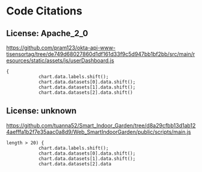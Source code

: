 # Code Citations

## License: Apache_2_0
https://github.com/pram123/okta-api-www-tisensortag/tree/de749d68027860d1df161d33f9c5d947bb1bf2bb/src/main/resources/static/assets/js/userDashboard.js

```
{
            chart.data.labels.shift();
            chart.data.datasets[0].data.shift();
            chart.data.datasets[1].data.shift();
            chart.data.datasets[2].data.shift()
```


## License: unknown
https://github.com/tuanna52/Smart_Indoor_Garden/tree/d8a29cfbb13d1ab124aefffa1b2f7e35aac0a8d9/Web_SmartIndoorGarden/public/scripts/main.js

```
length > 20) {
            chart.data.labels.shift();
            chart.data.datasets[0].data.shift();
            chart.data.datasets[1].data.shift();
            chart.data.datasets[2].data
```

